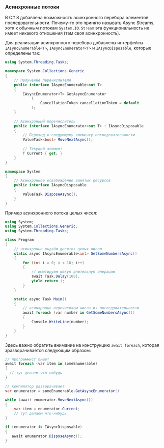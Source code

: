 ### Асинхронные потоки

В C# 8 добавлена возможность асинхронного перебора элементов последовательности. Почему-то это принято называть Async Streams, хотя к обычным потокам `System.IO.Stream` эта функциональность не имеет никакого отношения (там своя асинхронность).

Для реализации асинхронного перебора добавлены интерфейсы `IAsyncEnumerable<T>`, `IAsyncEnumerator<T>` и `IAsyncDisposable`, которые определены так:

```c#
using System.Threading.Tasks;

namespace System.Collections.Generic
{
    // Получение перечислителя
    public interface IAsyncEnumerable<out T>
    {
        IAsyncEnumerator<T> GetAsyncEnumerator
            (
                CancellationToken cancellationToken = default
            );   
    }
    
    // Асинхронный перечислитель
    public interface IAsyncEnumerator<out T> : IAsyncDisposable
    {
        // Переход к следующему элементу последовательности
        ValueTask<bool> MoveNextAsync();
        
        // Текущий элемент
        T Current { get; }
    }
}

namespace System
{
    // Асинхронное освобождение занятых ресурсов
    public interface IAsyncDisposable
    {
        ValueTask DisposeAsync();
    }
}
```

Пример асинхронного потока целых чисел:

```c#
using System;
using System.Collections.Generic;
using System.Threading.Tasks;

class Program
{
    // асинхронно выдаём десяток целых чисел
    static async IAsyncEnumerable<int> GetSomeNumbersAsync()
    {
        for (int i = 0; i < 10; i++)
        {
            // имитируем некую длительную операцию
            await Task.Delay(100);
            yield return i;
        }
    }

    static async Task Main()
    {
        // асинхронно перечисляем числа из последовательности
        await foreach (var number in GetSomeNumbersAsync())
        {
            Console.WriteLine(number);
        }
    }
}
```

Здесь важно обратить внимание на конструкцию `await foreach`, которая зразворачивается следующим образом:

```c#
// программист пишет
await foreach (var item in someEnumerable)
{
  // тут делаем что-нибудь
}

// компилятор разворачивает
var enumerator = someEnumerable.GetAsyncEnumerator()

while (await enumerator.MoveNextAsync())
{
    var item = enumerator.Current;
    // тут делаем что-нибудь
}

if (enumerator is IAsyncDisposable)
{
   await enumerator.DisposeAsync();
}
```
